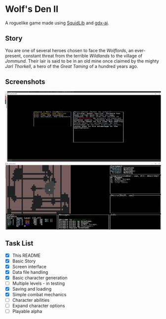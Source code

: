 # Wolf's Den II

A roguelike game  made using [SquidLib](https://github.com/SquidPony/SquidLib)
and [gdx-ai](https://github.com/libgdx/gdx-ai).

## Story

You are one of several heroes chosen to face the *Wolflords*,
an ever-present, constant threat from the terrible *Wildlands* to the
village of *Jommund.* Their lair is said to be in an old mine once claimed
by the mighty *Jarl Thorkell*, a hero of the *Great Taming* of a hundred
years ago.

## Screenshots
![Character Creation](/screenshots/charselect.png)
![In the Mine](/screenshots/mine.png)

## Task List

- [x] This README
- [x] Basic Story
- [x] Screen interface
- [x] Data file handling
- [x] Basic character generation
- [ ] Multiple levels - in testing
- [x] Saving and loading
- [x] Simple combat mechanics
- [ ] Character abilities
- [ ] Expand character options
- [ ] Playable alpha